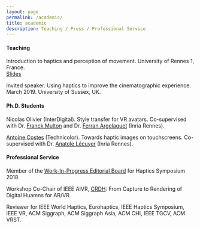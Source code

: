 ```yaml
---
layout: page
permalink: /academic/
title: academic
description: Teaching / Press / Professional Service
---
```


#### Teaching
Introduction to haptics and perception of movement. University of Rennes 1, France. <br />
[Slides](https://github.com/FabienDanieau/coursHaptique/blob/master/coursHaptique.pdf)

Invited speaker. Using haptics to improve the cinematographic experience. March 2019. University of Sussex, UK. <br />

#### Ph.D. Students

Nicolas Olivier (InterDigital). Style transfer for VR avatars. Co-supervised with Dr. [Franck Multon](https://perso.univ-rennes2.fr/franck.multon) and Dr. [Ferran Argelaguet](https://sites.google.com/site/fargelag/home) (Inria Rennes).

[Antoine Costes](https://antoinecostes.net/) (Technicolor). Towards haptic images on touchscreens. Co-supervised with Dr. [Anatole Lécuyer](http://people.rennes.inria.fr/Anatole.Lecuyer/) (Inria Rennes).

#### Professional Service

Member of the [Work-In-Progress Editorial Board](http://2018.hapticssymposium.org/wipeditorialboard) for Haptics Symposium 2018. 
			
Workshop Co-Chair of IEEE AIVR, <a href="https://aivr2019.github.io/CRDH-workshop/">CRDH</a>: From Capture to Rendering of Digital Huamns for AR/VR. 

Reviewer for IEEE World Haptics, Eurohaptics, IEEE Haptics Symposium, IEEE VR, ACM Siggraph, ACM Siggraph Asia, ACM CHI, IEEE TGCV, ACM VRST.
